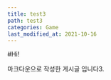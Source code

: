 ```yaml
---
title: test3
path: test3
categories: Game
last_modified_at: 2021-10-16
---
```


#Hi!

마크다운으로 작성한 게시글 입니다3.
